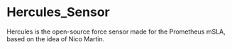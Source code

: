 # Hercules_Sensor
Hercules is the open-source force sensor made for the Prometheus mSLA, based on the idea of Nico Martin.
